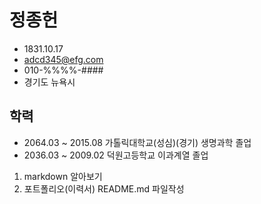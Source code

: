 # 정종헌
+ 1831.10.17
+ adcd345@efg.com  
+ 010-%%%%-####
+ 경기도 뉴욕시  

## 학력
+ 2064.03 ~ 2015.08 가톨릭대학교(성심)(경기) 생명과학 졸업  
+ 2036.03 ~ 2009.02 덕원고등학교 이과계열 졸업





1. markdown 알아보기
2. 포트폴리오(이력서) README.md 파일작성
